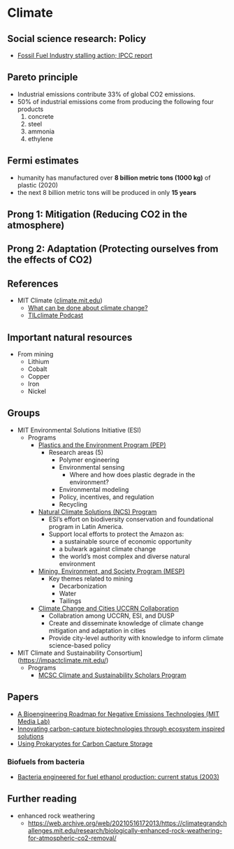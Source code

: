# Climate

## Social science research: Policy 
- [Fossil Fuel Industry stalling action; IPCC report](https://www.theguardian.com/environment/2022/apr/05/ipcc-report-scientists-climate-crisis-fossil-fuels)

## Pareto principle
- Industrial emissions contribute 33% of global CO2 emissions.
- 50% of industrial emissions come from producing the following four products
    1. concrete
    2. steel
    3. ammonia
    4. ethylene

## Fermi estimates
- humanity has manufactured over **8 billion metric tons (1000 kg)** of plastic (2020)
- the next 8 billion metric tons will be produced in only **15 years**

## Prong 1: Mitigation (Reducing CO2 in the atmosphere)

## Prong 2: Adaptation (Protecting ourselves from the effects of CO2)

## References
- MIT Climate ([climate.mit.edu](https://climate.mit.edu))
    - [What can be done about climate change?](https://climate.mit.edu/what-can-be-done-about-climate-change)
    - [TILclimate Podcast](https://climate.mit.edu/tilclimate-podcast)

## Important natural resources
- From mining
    - Lithium
    - Cobalt
    - Copper
    - Iron
    - Nickel

## Groups
- MIT Environmental Solutions Initiative (ESI)
    - Programs
        - [Plastics and the Environment Program (PEP)](https://archive.ph/N5e3S)
            - Research areas (5)
                - Polymer engineering
                - Environmental sensing
                    - Where and how does plastic degrade in the environment?
                - Environmental modeling
                - Policy, incentives, and regulation
                - Recycling
        - [Natural Climate Solutions (NCS) Program](https://archive.ph/t3fbD)
            - ESI’s effort on biodiversity conservation and foundational program in Latin America.
            - Support local efforts to protect the Amazon as:
                - a sustainable source of economic opportunity
                - a bulwark against climate change
                - the world’s most complex and diverse natural environment
        - [Mining, Environment, and Society Program (MESP)](https://environmentalsolutions.mit.edu/mining-environment-society-program/)
            - Key themes related to mining
                - Decarbonization
                - Water
                - Tailings
        - [Climate Change and Cities UCCRN Collaboration](https://archive.ph/xHnW8)
            - Collabration among UCCRN, ESI, and DUSP
            - Create and disseminate knowledge of climate change mitigation and adaptation in cities
            - Provide city-level authority with knowledge to inform climate science-based policy
- MIT Climate and Sustainability Consortium](https://impactclimate.mit.edu/)
  - Programs
    - [MCSC Climate and Sustainability Scholars Program](https://impactclimate.mit.edu/climate-and-sustainability-scholars/)

## Papers
- [A Bioengineering Roadmap for Negative Emissions Technologies (MIT Media Lab)](https://dam-prod.media.mit.edu/x/2021/02/14/Sclarsic-MS-21.pdf)
- [Innovating carbon-capture biotechnologies through ecosystem inspired solutions](https://www.cell.com/one-earth/pdf/S2590-3322(20)30652-7.pdf)
- [Using Prokaryotes for Carbon Capture Storage](https://www.cell.com/trends/biotechnology/pdf/S0167-7799(16)30093-2.pdf)

### Biofuels from bacteria
- [Bacteria engineered for fuel ethanol production: current status (2003)](https://link.springer.com/article/10.1007%2Fs00253-003-1444-y)

## Further reading
- enhanced rock weathering
    - https://web.archive.org/web/20210516172013/https://climategrandchallenges.mit.edu/research/biologically-enhanced-rock-weathering-for-atmospheric-co2-removal/
